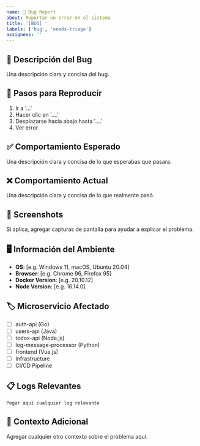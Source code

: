 ```yaml
---
name: 🐛 Bug Report
about: Reportar un error en el sistema
title: '[BUG] '
labels: ['bug', 'needs-triage']
assignees: ''
---
```


## 🐛 Descripción del Bug
Una descripción clara y concisa del bug.

## 🔄 Pasos para Reproducir
1. Ir a '...'
2. Hacer clic en '....'
3. Desplazarse hacia abajo hasta '....'
4. Ver error

## ✅ Comportamiento Esperado
Una descripción clara y concisa de lo que esperabas que pasara.

## ❌ Comportamiento Actual  
Una descripción clara y concisa de lo que realmente pasó.

## 📸 Screenshots
Si aplica, agregar capturas de pantalla para ayudar a explicar el problema.

## 🖥️ Información del Ambiente
- **OS**: [e.g. Windows 11, macOS, Ubuntu 20.04]
- **Browser**: [e.g. Chrome 96, Firefox 95]
- **Docker Version**: [e.g. 20.10.12]
- **Node Version**: [e.g. 16.14.0]

## 🏷️ Microservicio Afectado
- [ ] auth-api (Go)
- [ ] users-api (Java)
- [ ] todos-api (Node.js)  
- [ ] log-message-processor (Python)
- [ ] frontend (Vue.js)
- [ ] Infrastructure
- [ ] CI/CD Pipeline

## 📋 Logs Relevantes
```
Pegar aquí cualquier log relevante
```

## 🎯 Contexto Adicional
Agregar cualquier otro contexto sobre el problema aquí.
